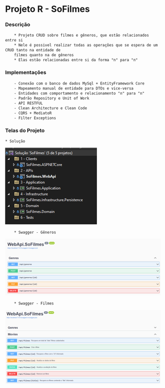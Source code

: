 # Projeto R - SoFilmes

### Descrição
        * Projeto CRUD sobre filmes e gêneros, que estão relacionados entre si
        * Nele é possivel realizar todas as operações que se espera de um CRUD tanto na entidade de
        filmes quanto na de gêneros
        * Elas estão relacionadas entre si da forma "n" para "n"

### Implementações
        - Conexão com o banco de dados MySql + EntityFramework Core
        - Mapeamento manual de entidade para DTOs e vice-versa
        - Entidades com comportamento e relacionamento "n" para "n"
        - Padrão Repository e Unit of Work
        - API RESTFUL
        - Clean Architecture e Clean Code
        - CQRS + MediatoR
        - Filter Exceptions

### Telas do Projeto
	* Solução
![](Images/solution.png?raw=true)

        * Swagger - Gêneros
![](Images/endpoints-genres.png?raw=true)

        * Swagger - Filmes
![](Images/endpoints-movies.png?raw=true)